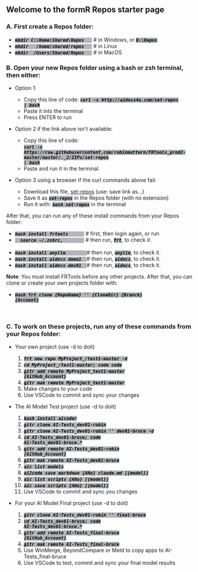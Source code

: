 <style> code { font-weight:bold; font-style: italic; background-color:rgb(178, 182, 184); color: black; }</style>

## Welcome to the formR Repos starter page
 
### A. First create a Repos folder: 
- <code>mkdir          C:\\Home\Shared\Repos &nbsp; </code> # in Windows, or <code>D:\\Repos</code>
- <code>mkdir &nbsp;&nbsp;/home/shared/repos &nbsp; </code> # in Linux
- <code>mkdir      &nbsp;/Users/Shared/Repos &nbsp; </code> # in MacOS

### B. Open your new Repos folder using a bash or zsh terminal, then either:

   - Option 1: 

      - Copy this line of code: <code>curl -s http&#58;//aidocs4u.com/set-repos | bash</code>
      - Paste it into the terminal 
      - Press ENTER to run        
       
   - Option 2 if the link above isn't available:

      - Copy this line of code:   
        <code>curl -s https&#58;//raw.githubusercontent.com/robinmattern/FRTools_prod2-master/master/._2/ZIPs/set-repos | bash</code>
      - Paste and run it in the terminal.  
              
   - Option 3 using a browser if the curl commands above fail:  

      - Download this file, <a href="https://raw.githubusercontent.com/robinmattern/FRTools_prod2-master/master/._2/ZIPs/set-repos">set-repos</a> (use: save link as...) 
      - Save it as <code>set-repos</code> in the Repos folder (with no extension)  
      - Run it with: <code>bash set-repos</code> in the terminal      

 After that, you can run any of these install commands from your Repos folder:    

- <code>bash install frtools &nbsp; &nbsp; &nbsp;</code> # first, then login again, or run</code>   
- <code>&nbsp; source ~/.zshrc, &nbsp; &nbsp; &nbsp; &nbsp;</code> # then run, <code>frt</code>, to check it.</code>       
    &nbsp;    
- <code>bash install anyllm &nbsp; &nbsp; &nbsp; &nbsp;</code># then run, <code>anyllm</code>, to check it.</code>     
- <code>bash install aidocs demo1 &nbsp;</code># then run, <code>aidocs</code>, to check it.</code>    
- <code>bash install aidocs dev01 &nbsp;</code># then run, <code>aidocs</code>, to check it.</code>    

**Note**: You must install FRTools before any other projects.  After that,
  you can clone or create your own projects folder with:
     
   - <code>bash frt clone {RepoName} '' {CloneDir} {Branch} {Account}</code>   
<br>
 
### C. To work on these projects, run any of these commands from your Repos folder:       

   - Your own project  (use -d to doit)  

      1. <code>frt new repo MyProject_/test1-master -d</code>   
      2. <code>cd MyProject_/test1-master; code *code*</code>   
      3. <code>gitr add remote MyProject_test1-master {GitHub_Account}</code>   
      4. <code>gitr mak remote MyProject_test1-master</code>   
      5. Make changes to your code   
      6. Use VSCode to commit and sync your changes   
 
   - The AI Model Test project  (use -d to doit)

      1. <code>bash install aicoder</code>
      2. <code>gitr clone AI-Tests_dev01-robin</code>   
      3. <code>gitr clone AI-Tests_dev01-robin  '' dev01-bruce -d</code>   
      4. <code>cd AI-Tests_dev01-bruce; code Ai-Tests_dev01-bruce.*</code>   
      5. <code>gitr add remote AI-Tests_dev01-robin {GitHub_Account}</code>   
      6. <code>gitr mak remote AI-Tests_dev01-bruce</code>   
      7. <code>aic list models</code>   
      8. <code>ai2code save markdown {ANo} claude.md [{model}]</code>   
      9. <code>aic list scripts {ANo} [{model}]</code>   
     10. <code>aic save scripts {ANo} [{model}]</code>   
     11. Use VSCode to commit and sync you changes   

   - For your AI Model Final project  (use -d to doit)
      
      1. <code>gitr clone AI-Tests_dev01-robin '' final-bruce</code>
      2. <code>cd AI-Tests_dev01-bruce; code AI-Tests_dev01-bruce.*</code>
      3. <code>gitr add remote AI-Tests_final-bruce {GitHub_Account}</code>
      4. <code>gitr mak remote AI-Tests_final-bruce</code>
      5. Use WinMerge, BeyondCompare or Meld to copy apps to AI-Tests_final-bruce
      6. Use VSCode to test, commit and sync your final model results
